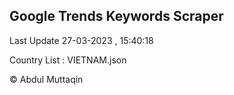 

## Google Trends Keywords Scraper 
 
Last Update 27-03-2023 , 15:40:18

Country List :
VIETNAM.json



© Abdul Muttaqin 
